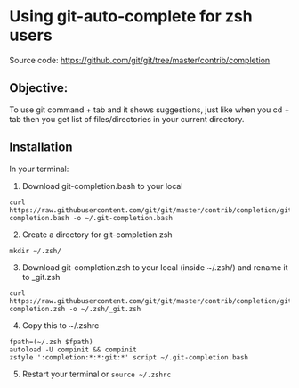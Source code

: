 # Using git-auto-complete for zsh users
Source code: https://github.com/git/git/tree/master/contrib/completion
## Objective:
To use git command + tab and it shows suggestions, just like when you cd + tab then you get list of files/directories in your current directory.

## Installation
In your terminal:
1) Download git-completion.bash to your local
```
curl https://raw.githubusercontent.com/git/git/master/contrib/completion/git-completion.bash -o ~/.git-completion.bash
```
2) Create a directory for git-completion.zsh
```
mkdir ~/.zsh/
```

3) Download git-completion.zsh to your local (inside ~/.zsh/) and rename it to _git.zsh
```
curl https://raw.githubusercontent.com/git/git/master/contrib/completion/git-completion.zsh -o ~/.zsh/_git.zsh
```
4) Copy this to ~/.zshrc
```
fpath=(~/.zsh $fpath)
autoload -U compinit && compinit
zstyle ':completion:*:*:git:*' script ~/.git-completion.bash
```
5) Restart your terminal or `source ~/.zshrc`
